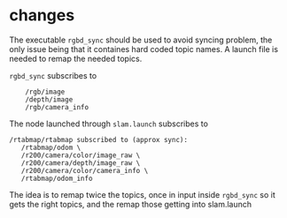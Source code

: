 # changes 

The executable `rgbd_sync` should be used to avoid syncing problem, the only issue being that it containes hard coded topic names.
A launch file is needed to remap the needed topics.

`rgbd_sync` subscribes to 

```
	/rgb/image
	/depth/image
	/rgb/camera_info
```

The node launched through `slam.launch` subscribes to
```
/rtabmap/rtabmap subscribed to (approx sync):
   /rtabmap/odom \
   /r200/camera/color/image_raw \
   /r200/camera/depth/image_raw \
   /r200/camera/color/camera_info \
   /rtabmap/odom_info
```

The idea is to remap twice the topics, once in input inside `rgbd_sync` so it gets the right topics, and the remap those getting into slam.launch
